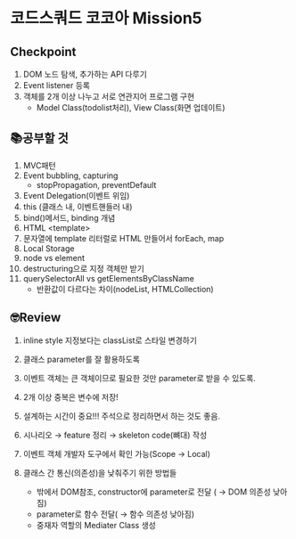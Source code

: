 # 코드스쿼드 코코아 Mission5
## Checkpoint
1. DOM 노드 탐색, 추가하는 API 다루기
2. Event listener 등록
3. 객체를 2개 이상 나누고 서로 연관지어 프로그램 구현
    - Model Class(todolist처리), View Class(화면 업데이트)

## 📚공부할 것
1. MVC패턴
2. Event bubbling, capturing
   - stopPropagation, preventDefault
3. Event Delegation(이벤트 위임)
4. this (클래스 내, 이벤트핸들러 내)
5. bind()메서드, binding 개념
6. HTML \<template>
7. 문자열에 template 리터럴로 HTML 만들어서 forEach, map
8. Local Storage
9. node vs element
10. destructuring으로 지정 객체만 받기
11. querySelectorAll vs getElementsByClassName
    - 반환값이 다르다는 차이(nodeList, HTMLCollection)


## 🤓Review
1. inline style 지정보다는 classList로 스타일 변경하기
2. 클래스 parameter를 잘 활용하도록
3. 이벤트 객체는 큰 객체이므로 필요한 것만 parameter로 받을 수 있도록.
4. 2개 이상 중복은 변수에 저장!
   
5. 설계하는 시간이 중요!!! 주석으로 정리하면서 하는 것도 좋음.
6. 시나리오 → feature 정리 → skeleton code(뼈대) 작성
7. 이벤트 객체 개발자 도구에서 확인 가능(Scope → Local)
8. 클래스 간 통신(의존성)을 낮춰주기 위한 방법들
   - 밖에서 DOM참조, constructor에 parameter로 전달 ( → DOM 의존성 낮아짐)
   - parameter로 함수 전달( → 함수 의존성 낮아짐)
   - 중재자 역할의 Mediater Class 생성
  